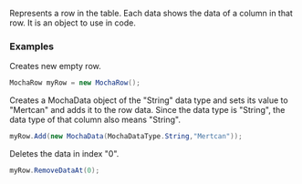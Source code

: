 Represents a row in the table. Each data shows the data of a column in that row.
It is an object to use in code.

### Examples

Creates new empty row.
```C#
MochaRow myRow = new MochaRow();
```

Creates a MochaData object of the "String" data type and sets its value to "Mertcan" and adds it to the row data. Since the data type is "String", the data type of that column also means "String".
```C#
myRow.Add(new MochaData(MochaDataType.String,"Mertcan"));
```

Deletes the data in index "0".
```C#
myRow.RemoveDataAt(0);
```
